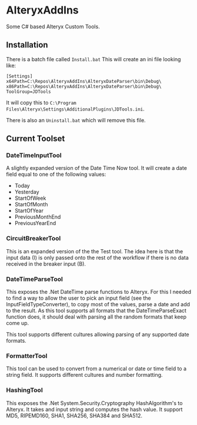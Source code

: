 # AlteryxAddIns
Some C# based Alteryx Custom Tools.

## Installation

There is a batch file called `Install.bat`
This will create an ini file looking like:

```
[Settings]
x64Path=C:\Repos\AlteryxAddIns\AlteryxDateParser\bin\Debug\
x86Path=C:\Repos\AlteryxAddIns\AlteryxDateParser\bin\Debug\
ToolGroup=JDTools
```
It will copy this to `C:\Program Files\Alteryx\Settings\AdditionalPlugins\JDTools.ini`.

There is also an `Uninstall.bat` which will remove this file.

## Current Toolset

### DateTimeInputTool
A slightly expanded version of the Date Time Now tool. It will create a date field equal to one of the following values:
* Today
* Yesterday
* StartOfWeek
* StartOfMonth
* StartOfYear
* PreviousMonthEnd
* PreviousYearEnd

### CircuitBreakerTool
This is an expanded version of the the Test tool. The idea here is that the input data (I) is only passed onto the rest of the workflow if there is no data received in the breaker input (B). 

### DateTimeParseTool
This exposes the .Net DateTime parse functions to Alteryx. For this I needed to find a way to allow the user to pick an input field (see the InputFieldTypeConverter), to copy most of the values, parse a date and add to the result. As this tool supports all formats that the DateTimeParseExact function does, it should deal with parsing all the random formats that keep come up.

This tool supports different cultures allowing parsing of any supported date formats. 

### FormatterTool
This tool can be used to convert from a numerical or date or time field to a string field. It supports different cultures and number formatting.

### HashingTool
This exposes the .Net System.Security.Cryptography HashAlgorithm's to Alteryx. It takes and input string and computes the hash value. It support MD5, RIPEMD160, SHA1, SHA256, SHA384 and SHA512.
